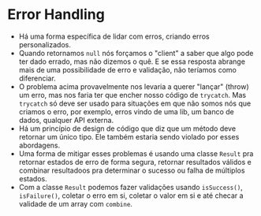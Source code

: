 # Error Handling

- Há uma forma específica de lidar com erros, criando erros personalizados.
- Quando retornamos `null` nós forçamos o "client" a saber que algo pode ter dado errado, mas não dizemos o quê. E se essa resposta abrange mais de uma possibilidade de erro e validação, não teríamos como diferenciar.
- O problema acima provavelmente nos levaria a querer "lançar" (throw) um erro, mas nos faria ter que encher nosso código de `trycatch`. Mas `trycatch` só deve ser usado para situações em que não somos nós que criamos o erro, por exemplo, erros vindo de uma lib, um banco de dados, qualquer API externa.
- Há um princípio de design de código que diz que um método deve retornar um único tipo. Ele também estaria sendo violado por esses abordagens.
- Uma forma de mitigar esses problemas é usando uma classe `Result` pra retornar estados de erro de forma segura, retornar resultados válidos e combinar resultadoos pra determinar o sucesso ou falha de múltiplos estados.
- Com a classe `Result` podemos fazer validações usando `isSuccess()`, `isFailure()`, coletar o erro em si, coletar o valor em si e até checar a validade de um array com `combine`.